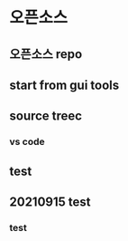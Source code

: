 # 오픈소스
## 오픈소스 repo

## start from gui tools
## source treec
### vs code

## test

## 20210915 test
### test

